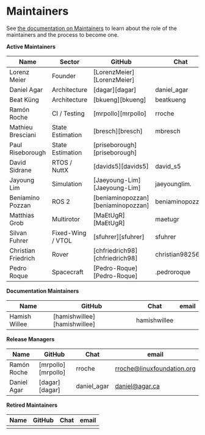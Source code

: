 Maintainers
===========

See [the documentation on Maintainers](https://docs.px4.io/main/en/contribute/maintainers.html) to learn about the role of the maintainers and the process to become one.

**Active Maintainers**

| Name                    | Sector | GitHub | Chat | email
|-------------------------|--------|--------|------|----------------
| Lorenz Meier | Founder | [LorenzMeier][LorenzMeier] |  | <lorenz@px4.io>
| Daniel Agar | Architecture | [dagar][dagar] | daniel_agar | <daniel@agar.ca>
| Beat Küng | Architecture | [bkueng][bkueng] | beatkueng | <beat-kueng@gmx.net>
| Ramón Roche | CI / Testing | [mrpollo][mrpollo] | rroche | <rroche@linuxfoundation.org>
| Mathieu Bresciani | State Estimation | [bresch][bresch] | mbresch |
| Paul Riseborough | State Estimation | [priseborough][priseborough] |  |
| David Sidrane | RTOS / NuttX | [davids5][davids5] | david_s5 | <David.Sidrane@Nscdg.com>
| Jayoung Lim | Simulation | [Jaeyoung-Lim][Jaeyoung-Lim] | jaeyounglim. | <jalim@ethz.ch>
| Beniamino Pozzan | ROS 2 | [beniaminopozzan][beniaminopozzan] | beniaminopozzan | <beniamino.pozzan@gmail.com>
| Matthias Grob | Multirotor | [MaEtUgR][MaEtUgR] | maetugr |
| Silvan Fuhrer | Fixed-Wing / VTOL | [sfuhrer][sfuhrer] | sfuhrer |
| Christian Friedrich | Rover | [chfriedrich98][chfriedrich98] | christian982564 |
| Pedro Roque | Spacecraft | [Pedro-Roque][Pedro-Roque] | .pedroroque | <padr@kth.se>


**Documentation Maintainers**

| Name | GitHub | Chat | email
|------|--------|------|----------------------
| Hamish Willee  | [hamishwillee][hamishwillee] | hamishwillee |

**Release Managers**

| Name | GitHub | Chat | email
|------|--------|------|----------------------
| Ramón Roche | [mrpollo][mrpollo] | rroche | <rroche@linuxfoundation.org>
| Daniel Agar | [dagar][dagar] | daniel_agar | <daniel@agar.ca>

**Retired Maintainers**

| Name | GitHub | Chat | email
|------|--------|------|----------------------
|  |  |  |
